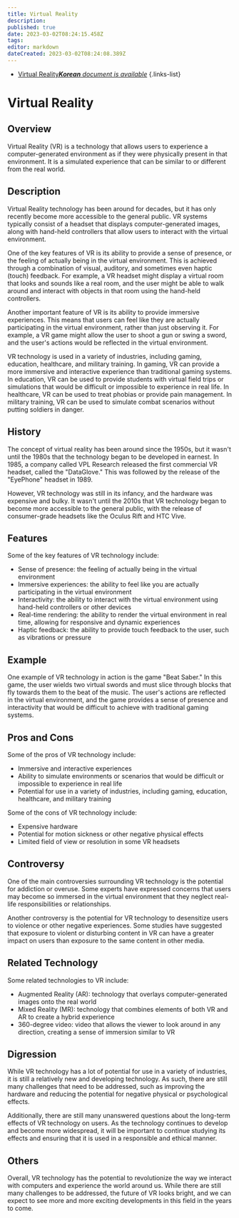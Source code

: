 ```yaml
---
title: Virtual Reality
description: 
published: true
date: 2023-03-02T08:24:15.458Z
tags: 
editor: markdown
dateCreated: 2023-03-02T08:24:08.389Z
---
```


- [Virtual Reality***Korean** document is available*](/ko/Knowledge-base/Dictionary/virtual-reality)
{.links-list}


# Virtual Reality

## Overview

Virtual Reality (VR) is a technology that allows users to experience a computer-generated environment as if they were physically present in that environment. It is a simulated experience that can be similar to or different from the real world.

## Description

Virtual Reality technology has been around for decades, but it has only recently become more accessible to the general public. VR systems typically consist of a headset that displays computer-generated images, along with hand-held controllers that allow users to interact with the virtual environment.

One of the key features of VR is its ability to provide a sense of presence, or the feeling of actually being in the virtual environment. This is achieved through a combination of visual, auditory, and sometimes even haptic (touch) feedback. For example, a VR headset might display a virtual room that looks and sounds like a real room, and the user might be able to walk around and interact with objects in that room using the hand-held controllers.

Another important feature of VR is its ability to provide immersive experiences. This means that users can feel like they are actually participating in the virtual environment, rather than just observing it. For example, a VR game might allow the user to shoot a gun or swing a sword, and the user's actions would be reflected in the virtual environment.

VR technology is used in a variety of industries, including gaming, education, healthcare, and military training. In gaming, VR can provide a more immersive and interactive experience than traditional gaming systems. In education, VR can be used to provide students with virtual field trips or simulations that would be difficult or impossible to experience in real life. In healthcare, VR can be used to treat phobias or provide pain management. In military training, VR can be used to simulate combat scenarios without putting soldiers in danger.

## History

The concept of virtual reality has been around since the 1950s, but it wasn't until the 1980s that the technology began to be developed in earnest. In 1985, a company called VPL Research released the first commercial VR headset, called the "DataGlove." This was followed by the release of the "EyePhone" headset in 1989.

However, VR technology was still in its infancy, and the hardware was expensive and bulky. It wasn't until the 2010s that VR technology began to become more accessible to the general public, with the release of consumer-grade headsets like the Oculus Rift and HTC Vive.

## Features

Some of the key features of VR technology include:

- Sense of presence: the feeling of actually being in the virtual environment
- Immersive experiences: the ability to feel like you are actually participating in the virtual environment
- Interactivity: the ability to interact with the virtual environment using hand-held controllers or other devices
- Real-time rendering: the ability to render the virtual environment in real time, allowing for responsive and dynamic experiences
- Haptic feedback: the ability to provide touch feedback to the user, such as vibrations or pressure

## Example

One example of VR technology in action is the game "Beat Saber." In this game, the user wields two virtual swords and must slice through blocks that fly towards them to the beat of the music. The user's actions are reflected in the virtual environment, and the game provides a sense of presence and interactivity that would be difficult to achieve with traditional gaming systems.

## Pros and Cons

Some of the pros of VR technology include:

- Immersive and interactive experiences
- Ability to simulate environments or scenarios that would be difficult or impossible to experience in real life
- Potential for use in a variety of industries, including gaming, education, healthcare, and military training

Some of the cons of VR technology include:

- Expensive hardware
- Potential for motion sickness or other negative physical effects
- Limited field of view or resolution in some VR headsets

## Controversy

One of the main controversies surrounding VR technology is the potential for addiction or overuse. Some experts have expressed concerns that users may become so immersed in the virtual environment that they neglect real-life responsibilities or relationships.

Another controversy is the potential for VR technology to desensitize users to violence or other negative experiences. Some studies have suggested that exposure to violent or disturbing content in VR can have a greater impact on users than exposure to the same content in other media.

## Related Technology

Some related technologies to VR include:

- Augmented Reality (AR): technology that overlays computer-generated images onto the real world
- Mixed Reality (MR): technology that combines elements of both VR and AR to create a hybrid experience
- 360-degree video: video that allows the viewer to look around in any direction, creating a sense of immersion similar to VR

## Digression

While VR technology has a lot of potential for use in a variety of industries, it is still a relatively new and developing technology. As such, there are still many challenges that need to be addressed, such as improving the hardware and reducing the potential for negative physical or psychological effects.

Additionally, there are still many unanswered questions about the long-term effects of VR technology on users. As the technology continues to develop and become more widespread, it will be important to continue studying its effects and ensuring that it is used in a responsible and ethical manner.

## Others

Overall, VR technology has the potential to revolutionize the way we interact with computers and experience the world around us. While there are still many challenges to be addressed, the future of VR looks bright, and we can expect to see more and more exciting developments in this field in the years to come.